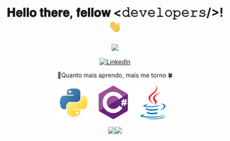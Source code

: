 
<div>
<h1 align="center"> 𝐇𝐞𝐥𝐥𝐨 𝐭𝐡𝐞𝐫𝐞, 𝐟𝐞𝐥𝐥𝐨𝐰 <𝚍𝚎𝚟𝚎𝚕𝚘𝚙𝚎𝚛𝚜/>! <img src="https://github.com/ABSphreak/ABSphreak/blob/master/gifs/Hi.gif?raw=true" width="30px"></h2>

	
</div>

<p align="center">
  <img height="520px" src="https://i.pinimg.com/originals/d6/96/17/d696177e218c58adfc827af063517b10.gif?raw=true" />


<p align="center">
	<a href="https://www.linkedin.com/in/marcelorrodrigues/"> <img src="https://github.com/user-attachments/assets/1fd731d8-3e39-4f4d-bbde-4bf8f83d280e" alt="LinkedIn" width="40px" height="40px"/></a>
<!-- <a href="https://www.instagram.com/marcelorruys/"> <img src="https://github.com/user-attachments/assets/c4904066-2712-47f5-8afd-dd08072f84b9" alt="Instagram" width="40px" height="40px"/></a> -->
</p>
	
<p align="center">📗Quanto mais aprendo, mais me torno 🍀</p>
</p>

<p align="center">
<img src="https://raw.githubusercontent.com/devicons/devicon/master/icons/python/python-original.svg" width="80px" height="80px" />&nbsp;&nbsp;
<img src="https://raw.githubusercontent.com/devicons/devicon/master/icons/csharp/csharp-original.svg" width="80px" height="80px" />&nbsp;&nbsp;
<img src="https://raw.githubusercontent.com/devicons/devicon/master/icons/java/java-original.svg" width="80px" height="80px" />&nbsp;&nbsp;
</p>

<p align="center"> <a href="https://github.com/marcelorruys/"><img height="137px" src="https://github-readme-stats.vercel.app/api?username=marcelorruys&hide_title=true&hide_border=true&show_icons=true&include_all_commits=true&count_private=true&line_height=21&text_color=000&icon_color=000&bg_color=0,0,0,0,0&theme=apprentice" /><!-- wi*quL3fcV --><img height="137px" src="https://github-readme-stats.vercel.app/api/top-langs/?username=marcelorruys&hide=html&hide_title=true&hide_border=true&layout=compact&langs_count=7&exclude_repo=comp426,Redventures-Movie-Quotes&text_color=000&icon_color=fff&bg_color=0,0,0,0&theme=apprentice" /></a>
  

